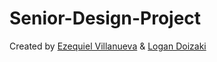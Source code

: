 # Senior-Design-Project
Created by [Ezequiel Villanueva](https://github.com/TheEzeJC/) & [Logan Doizaki](https://github.com/ldoizak1)
